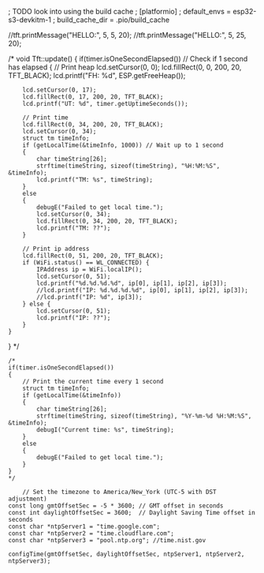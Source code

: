 ; TODO look into using the build cache
; [platformio]
; default_envs =  esp32-s3-devkitm-1
; build_cache_dir = .pio/build_cache

  //tft.printMessage("HELLO:", 5, 5, 20);
  //tft.printMessage("HELLO:", 5, 25, 20);


/*
void Tft::update()
{
    if(timer.isOneSecondElapsed()) // Check if 1 second has elapsed
    {
        // Print heap
        lcd.setCursor(0, 0);
        lcd.fillRect(0, 0, 200, 20, TFT_BLACK);
        lcd.printf("FH: %d", ESP.getFreeHeap());

        lcd.setCursor(0, 17);
        lcd.fillRect(0, 17, 200, 20, TFT_BLACK);
        lcd.printf("UT: %d", timer.getUptimeSeconds());
        
        // Print time
        lcd.fillRect(0, 34, 200, 20, TFT_BLACK);
        lcd.setCursor(0, 34);
        struct tm timeInfo;
        if (getLocalTime(&timeInfo, 1000)) // Wait up to 1 second
        {
            char timeString[26];
            strftime(timeString, sizeof(timeString), "%H:%M:%S", &timeInfo);
            lcd.printf("TM: %s", timeString);
        }
        else
        {
            debugE("Failed to get local time.");
            lcd.setCursor(0, 34);
            lcd.fillRect(0, 34, 200, 20, TFT_BLACK);
            lcd.printf("TM: ??");
        }

        // Print ip address
        lcd.fillRect(0, 51, 200, 20, TFT_BLACK);
        if (WiFi.status() == WL_CONNECTED) {
            IPAddress ip = WiFi.localIP();
            lcd.setCursor(0, 51);
            lcd.printf("%d.%d.%d.%d", ip[0], ip[1], ip[2], ip[3]);
            //lcd.printf("IP: %d.%d.%d.%d", ip[0], ip[1], ip[2], ip[3]);
            //lcd.printf("IP: %d", ip[3]);
        } else {
            lcd.setCursor(0, 51);
            lcd.printf("IP: ??");
        }
    }
}
*/

    /*
    if(timer.isOneSecondElapsed())
    {
        // Print the current time every 1 second
        struct tm timeInfo;
        if (getLocalTime(&timeInfo))
        {
            char timeString[26];
            strftime(timeString, sizeof(timeString), "%Y-%m-%d %H:%M:%S", &timeInfo);
            debugI("Current time: %s", timeString);
        }
        else
        {
            debugE("Failed to get local time.");
        }
    }
    */

        // Set the timezone to America/New_York (UTC-5 with DST adjustment)
    const long gmtOffsetSec = -5 * 3600; // GMT offset in seconds
    const int daylightOffsetSec = 3600;  // Daylight Saving Time offset in seconds
    const char *ntpServer1 = "time.google.com";
    const char *ntpServer2 = "time.cloudflare.com";
    const char *ntpServer3 = "pool.ntp.org"; //time.nist.gov

    configTime(gmtOffsetSec, daylightOffsetSec, ntpServer1, ntpServer2, ntpServer3);